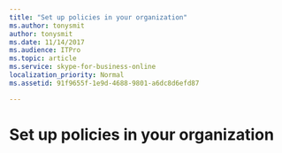 ```yaml
---
title: "Set up policies in your organization"
ms.author: tonysmit
author: tonysmit
ms.date: 11/14/2017
ms.audience: ITPro
ms.topic: article
ms.service: skype-for-business-online
localization_priority: Normal
ms.assetid: 91f9655f-1e9d-4688-9801-a6dc8d6efd87

---
```


# Set up policies in your organization


